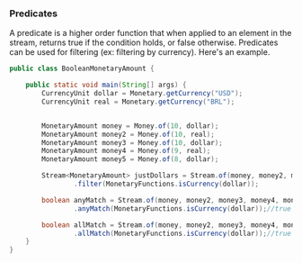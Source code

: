 ### Predicates

A predicate is a higher order function that when applied to an element in the stream, returns true if the condition holds, or false otherwise. Predicates can be used for filtering (ex: filtering by currency). Here's an example.


```java
public class BooleanMonetaryAmount {

    public static void main(String[] args) {
        CurrencyUnit dollar = Monetary.getCurrency("USD");
        CurrencyUnit real = Monetary.getCurrency("BRL");


        MonetaryAmount money = Money.of(10, dollar);
        MonetaryAmount money2 = Money.of(10, real);
        MonetaryAmount money3 = Money.of(10, dollar);
        MonetaryAmount money4 = Money.of(9, real);
        MonetaryAmount money5 = Money.of(8, dollar);

        Stream<MonetaryAmount> justDollars = Stream.of(money, money2, money3, money4, money5)
                .filter(MonetaryFunctions.isCurrency(dollar));

        boolean anyMatch = Stream.of(money, money2, money3, money4, money5)
                .anyMatch(MonetaryFunctions.isCurrency(dollar));//true

        boolean allMatch = Stream.of(money, money2, money3, money4, money5)
                .allMatch(MonetaryFunctions.isCurrency(dollar));//true
    }
}
```

